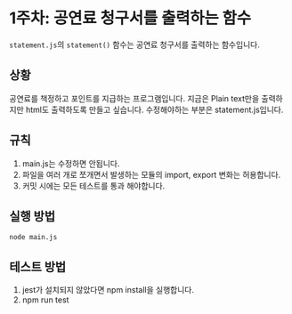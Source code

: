 # 1주차: 공연료 청구서를 출력하는 함수
`statement.js`의 `statement()` 함수는 공연료 청구서를 출력하는 함수입니다.

## 상황
공연료를 책정하고 포인트를 지급하는 프로그램입니다. 지금은 Plain text만을 출력하지만 html도 출력하도록 만들고 싶습니다.
수정해야하는 부분은 statement.js입니다.

## 규칙
1. main.js는 수정하면 안됩니다.
2. 파일을 여러 개로 쪼개면서 발생하는 모듈의 import, export 변화는 허용합니다.
3. 커밋 시에는 모든 테스트를 통과 해야합니다.

## 실행 방법
```
node main.js
```

## 테스트 방법
1. jest가 설치되지 않았다면 npm install을 실행합니다.
2. npm run test